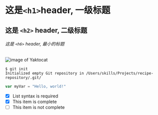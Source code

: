 # 这是`<h1>`header, 一级标题

## 这是 `<h2>` header, 二级标题

###### 这是 `<h6>` header, 最小的标题
![image of Yaktocat](https://octodex.github.com/images/yaktocat.png)

```
$ git init
Initialized empty Git repository in /Users/skills/Projects/recipe-repository/.git/
```

```javascript
var myVar = "Hello, world!"
```
-[X] List syntax is required
-[X] This item is complete
-[ ] This item is not complete
